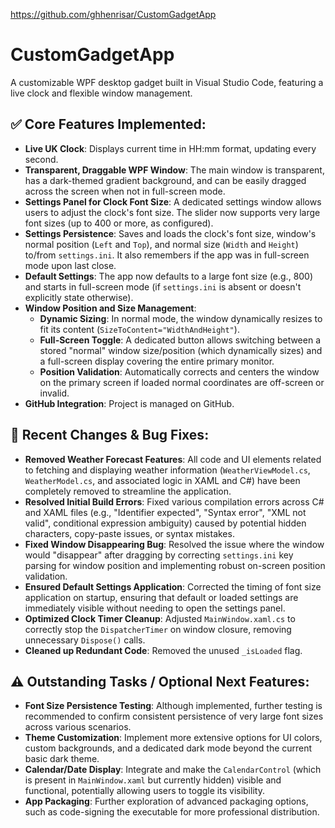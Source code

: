 https://github.com/ghhenrisar/CustomGadgetApp

# CustomGadgetApp

A customizable WPF desktop gadget built in Visual Studio Code, featuring a live clock and flexible window management.

## ✅ Core Features Implemented:

* **Live UK Clock**: Displays current time in HH:mm format, updating every second.
* **Transparent, Draggable WPF Window**: The main window is transparent, has a dark-themed gradient background, and can be easily dragged across the screen when not in full-screen mode.
* **Settings Panel for Clock Font Size**: A dedicated settings window allows users to adjust the clock's font size. The slider now supports very large font sizes (up to 400 or more, as configured).
* **Settings Persistence**: Saves and loads the clock's font size, window's normal position (`Left` and `Top`), and normal size (`Width` and `Height`) to/from `settings.ini`. It also remembers if the app was in full-screen mode upon last close.
* **Default Settings**: The app now defaults to a large font size (e.g., 800) and starts in full-screen mode (if `settings.ini` is absent or doesn't explicitly state otherwise).
* **Window Position and Size Management**:
    * **Dynamic Sizing**: In normal mode, the window dynamically resizes to fit its content (`SizeToContent="WidthAndHeight"`).
    * **Full-Screen Toggle**: A dedicated button allows switching between a stored "normal" window size/position (which dynamically sizes) and a full-screen display covering the entire primary monitor.
    * **Position Validation**: Automatically corrects and centers the window on the primary screen if loaded normal coordinates are off-screen or invalid.
* **GitHub Integration**: Project is managed on GitHub.

## 🔧 Recent Changes & Bug Fixes:

* **Removed Weather Forecast Features**: All code and UI elements related to fetching and displaying weather information (`WeatherViewModel.cs`, `WeatherModel.cs`, and associated logic in XAML and C#) have been completely removed to streamline the application.
* **Resolved Initial Build Errors**: Fixed various compilation errors across C# and XAML files (e.g., "Identifier expected", "Syntax error", "XML not valid", conditional expression ambiguity) caused by potential hidden characters, copy-paste issues, or syntax mistakes.
* **Fixed Window Disappearing Bug**: Resolved the issue where the window would "disappear" after dragging by correcting `settings.ini` key parsing for window position and implementing robust on-screen position validation.
* **Ensured Default Settings Application**: Corrected the timing of font size application on startup, ensuring that default or loaded settings are immediately visible without needing to open the settings panel.
* **Optimized Clock Timer Cleanup**: Adjusted `MainWindow.xaml.cs` to correctly stop the `DispatcherTimer` on window closure, removing unnecessary `Dispose()` calls.
* **Cleaned up Redundant Code**: Removed the unused `_isLoaded` flag.

## ⚠️ Outstanding Tasks / Optional Next Features:

* **Font Size Persistence Testing**: Although implemented, further testing is recommended to confirm consistent persistence of very large font sizes across various scenarios.
* **Theme Customization**: Implement more extensive options for UI colors, custom backgrounds, and a dedicated dark mode beyond the current basic dark theme.
* **Calendar/Date Display**: Integrate and make the `CalendarControl` (which is present in `MainWindow.xaml` but currently hidden) visible and functional, potentially allowing users to toggle its visibility.
* **App Packaging**: Further exploration of advanced packaging options, such as code-signing the executable for more professional distribution.